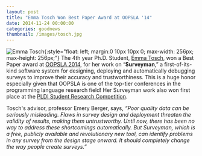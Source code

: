 ```yaml
---
layout: post
title: "Emma Tosch Won Best Paper Award at OOPSLA '14"
date: 2014-11-24 00:00:00
categories: goodnews
thumbnail: /images/tosch.jpg
---
```


![Emma Tosch](/images/tosch.jpg){:style="float: left; margin:0 10px 10px 0; max-width: 256px; max-height: 256px;"} The 4th year Ph.D. Student, [Emma Tosch](http://cs.umass.edu/~etosch), won a Best Paper award at [OOPSLA 2014](http://2014.splashcon.org/program/program-splash2014), for her work on “**Surveyman**,” a first-of-its-kind software system for designing, deploying and automatically debugging surveys to improve their accuracy and trustworthiness. This is a huge honor especially given that OOPSLA is one of the top-tier conferences in the programming language research field!  Her Surveyman work also won first place at the [PLDI Student Research Competition](https://www.cs.umass.edu/news/latest-news/pldi-2014-awards-emery-berger-and-plasma-students). 

Tosch's advisor, professor Emery Berger, says, *“Poor quality data can be seriously misleading. Flaws in survey design and deployment threaten the validity of results, making them untrustworthy. Until now, there has been no way to address these shortcomings automatically. But Surveyman, which is a free, publicly available and revolutionary new tool, can identify problems in any survey from the design stage onward. It should completely change the way people create surveys.”*
